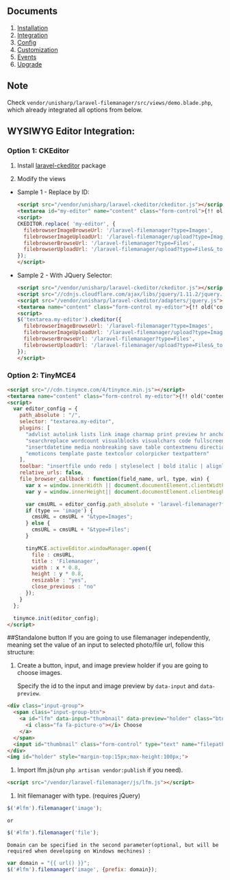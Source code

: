## Documents
  1. [Installation](https://github.com/UniSharp/laravel-filemanager/blob/master/docs/installation.md)
  1. [Integration](https://github.com/UniSharp/laravel-filemanager/blob/master/docs/integration.md)
  1. [Config](https://github.com/UniSharp/laravel-filemanager/blob/master/docs/config.md)
  1. [Customization](https://github.com/UniSharp/laravel-filemanager/blob/master/docs/customization.md)
  1. [Events](https://github.com/UniSharp/laravel-filemanager/blob/master/docs/events.md)
  1. [Upgrade](https://github.com/UniSharp/laravel-filemanager/blob/master/docs/upgrade.md)

## Note
Check `vendor/unisharp/laravel-filemanager/src/views/demo.blade.php`, which already integrated all options from below.

## WYSIWYG Editor Integration:
### Option 1: CKEditor
 1. Install [laravel-ckeditor](https://github.com/UniSharp/laravel-ckeditor) package

 1. Modify the views

  * Sample 1 - Replace by ID:
    
    ```html
    <script src="/vendor/unisharp/laravel-ckeditor/ckeditor.js"></script>
    <textarea id="my-editor" name="content" class="form-control">{!! old('content', 'test editor content') !!}</textarea>
    <script>
    CKEDITOR.replace( 'my-editor', {
      filebrowserImageBrowseUrl: '/laravel-filemanager?type=Images',
      filebrowserImageUploadUrl: '/laravel-filemanager/upload?type=Images&_token={{csrf_token()}}',
      filebrowserBrowseUrl: '/laravel-filemanager?type=Files',
      filebrowserUploadUrl: '/laravel-filemanager/upload?type=Files&_token={{csrf_token()}}'
    });
    </script>
    ```
    
  * Sample 2 - With JQuery Selector:
        
    ```html
    <script src="/vendor/unisharp/laravel-ckeditor/ckeditor.js"></script>
    <script src="//cdnjs.cloudflare.com/ajax/libs/jquery/1.11.2/jquery.min.js"></script>
    <script src="/vendor/unisharp/laravel-ckeditor/adapters/jquery.js"></script>
    <textarea name="content" class="form-control my-editor">{!! old('content', 'test editor content') !!}</textarea>
    <script>
    $('textarea.my-editor').ckeditor({
      filebrowserImageBrowseUrl: '/laravel-filemanager?type=Images',
      filebrowserImageUploadUrl: '/laravel-filemanager/upload?type=Images&_token={{csrf_token()}}',
      filebrowserBrowseUrl: '/laravel-filemanager?type=Files',
      filebrowserUploadUrl: '/laravel-filemanager/upload?type=Files&_token={{csrf_token()}}'
    });
    </script>
    ```

### Option 2: TinyMCE4
```html
<script src="//cdn.tinymce.com/4/tinymce.min.js"></script>
<textarea name="content" class="form-control my-editor">{!! old('content', $content) !!}</textarea>
<script>
  var editor_config = {
    path_absolute : "/",
    selector: "textarea.my-editor",
    plugins: [
      "advlist autolink lists link image charmap print preview hr anchor pagebreak",
      "searchreplace wordcount visualblocks visualchars code fullscreen",
      "insertdatetime media nonbreaking save table contextmenu directionality",
      "emoticons template paste textcolor colorpicker textpattern"
    ],
    toolbar: "insertfile undo redo | styleselect | bold italic | alignleft aligncenter alignright alignjustify | bullist numlist outdent indent | link image media",
    relative_urls: false,
    file_browser_callback : function(field_name, url, type, win) {
      var x = window.innerWidth || document.documentElement.clientWidth || document.getElementsByTagName('body')[0].clientWidth;
      var y = window.innerHeight|| document.documentElement.clientHeight|| document.getElementsByTagName('body')[0].clientHeight;

      var cmsURL = editor_config.path_absolute + 'laravel-filemanager?field_name=' + field_name;
      if (type == 'image') {
        cmsURL = cmsURL + "&type=Images";
      } else {
        cmsURL = cmsURL + "&type=Files";
      }

      tinyMCE.activeEditor.windowManager.open({
        file : cmsURL,
        title : 'Filemanager',
        width : x * 0.8,
        height : y * 0.8,
        resizable : "yes",
        close_previous : "no"
      });
    }
  };

  tinymce.init(editor_config);
</script>
```

##Standalone button
If you are going to use filemanager independently, meaning set the value of an input to selected photo/file url, follow this structure:

1. Create a button, input, and image preview holder if you are going to choose images.

    Specify the id to the input and image preview by `data-input` and `data-preview`.

  ```html
  <div class="input-group">
    <span class="input-group-btn">
      <a id="lfm" data-input="thumbnail" data-preview="holder" class="btn btn-primary">
        <i class="fa fa-picture-o"></i> Choose
      </a>
    </span>
    <input id="thumbnail" class="form-control" type="text" name="filepath">
  </div>
  <img id="holder" style="margin-top:15px;max-height:100px;">
  ``` 

1. Import lfm.js(run `php artisan vendor:publish` if you need).

  ```html
  <script src="/vendor/laravel-filemanager/js/lfm.js"></script>
  ```

1. Init filemanager with type. (requires jQuery)

  ```javascript
  $('#lfm').filemanager('image');
  ```
    or

  ```javascript
  $('#lfm').filemanager('file');
  ```

    Domain can be specified in the second parameter(optional, but will be required when developing on Windows mechines) :

  ```javascript
  var domain = "{{ url() }}";
  $('#lfm').filemanager('image', {prefix: domain});
  ```
